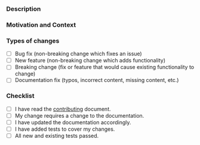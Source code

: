 <!-- Thanks for sending us a PR to improve this project! If you are adding a 
feature or fixing a bug, and this needs more documentation, please add it to your PR.

**Thank you for contributing to the `sauce-docs` project!**
**A well described pull request helps maintainers quickly review and merge your change**

Before submitting your PR, please check our [contributing](https://github.com/saucelabs/sauce-docs/blob/master/CONTRIBUTING.MD)
guidelines, applied for this repository. Avoid large PRs, help reviewers by making them as simple 
and short as possible. -->


<!--- Provide a general summary of your changes in the Title above -->

### Description
<!--- Describe your changes in detail -->

### Motivation and Context
<!--- Why is this change required? What problem does it solve? -->

### Types of changes
<!--- What types of changes does your code introduce? Put an `x` in all the boxes that apply: -->
- [ ] Bug fix (non-breaking change which fixes an issue)
- [ ] New feature (non-breaking change which adds functionality)
- [ ] Breaking change (fix or feature that would cause existing functionality to change)
- [ ] Documentation fix (typos, incorrect content, missing content, etc.)

### Checklist
<!--- Go over all the following points, and put an `x` in all the boxes that apply. -->
<!--- If you're unsure about any of these, don't hesitate to ask. We're here to help! -->
- [ ] I have read the [contributing](https://github.com/saucelabs/sauce-docs/blob/main/CONTRIBUTING.MD) document.
- [ ] My change requires a change to the documentation.
- [ ] I have updated the documentation accordingly.
- [ ] I have added tests to cover my changes.
- [ ] All new and existing tests passed.
<!--- Provide a general summary of your changes in the Title above -->
